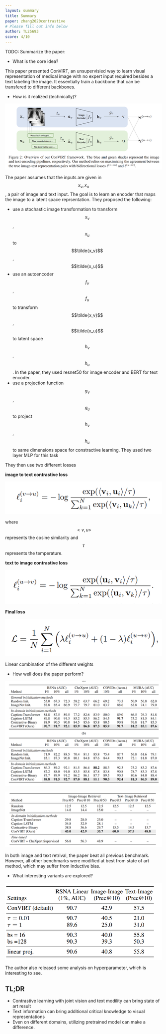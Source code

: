 ```yaml
---
layout: summary
title: Summary
paper: zhang2020contrastive
# Please fill out info below
author: TL25693
score: 4/10 
---
```


TODO: Summarize the paper:

* What is the core idea?

This paper presented ConVIRT, an unsupervisied way to learn visual representation of medical image with no expert input required besides a text labeling the image. It essentially train a backbone that can be transfered to different backbones.

* How is it realized (technically)?

![](zhang2020contrastive_2a.png)

The paper assumes that the inputs are given in $$x_v, x_u$$, a pair of image and text input. The goal is to learn an encoder that maps the image to a latent space reprsentation. They proposed the following:

- use a stochastic image transformation to transform $$x_v$$, $$x_u$$ to $$\tilde{x_v}$$, $$\tilde{x_u}$$
- use an autoencoder $$f_v$$, $$f_u$$ to transform $$\tilde{x_v}$$, $$\tilde{x_u}$$ to latent space $$h_v$$, $$h_u$$. In the paper, they used resnet50 for image encoder and BERT for text encoder.
- use a projection function $$g_v$$, $$g_u$$ to project $$h_v$$, $$h_u$$ to same dimensions space for constractive learning. They used two layer MLP for this task

They then use two different losses

**image to text contrastive loss**

![](zhang2020contrastive_2b.png)

where $$<v, u>$$ represents the cosine similarity and $$\tau$$ represents the temperature.

**text to image contrastive loss**

![](zhang2020contrastive_2c.png)

**Final loss**

![](zhang2020contrastive_2d.png)

Linear combination of the different weights


* How well does the paper perform?

![](zhang2020contrastive_2e.png)

![](zhang2020contrastive_2f.png)

In both image and text retrival, the paper beat all previous benchmark. However, all other benchmarks were modified at best from state of art method, which may suffer from inductive bias.


* What interesting variants are explored?

![](zhang2020contrastive_2g.png)

The author also released some analysis on hyperparameter, which is interesting to see. 

## TL;DR
* Contrastive learning with joint vision and text modility can bring state of art result
* Text information can bring additional critical knowledge to visual representations
* Even on different domains, utilizing pretrained model can make a difference.
